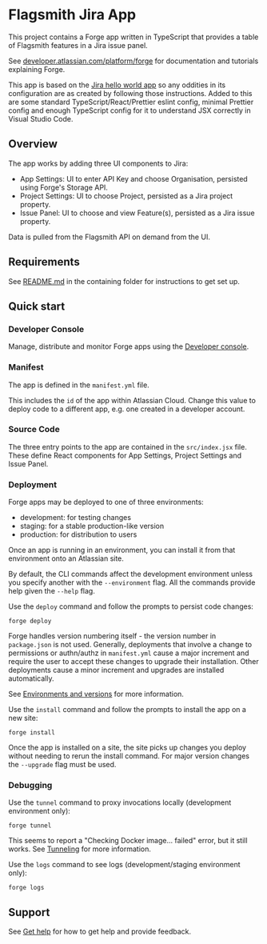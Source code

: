 # Flagsmith Jira App

This project contains a Forge app written in TypeScript that provides a table of Flagsmith features in a Jira issue panel.

See [developer.atlassian.com/platform/forge](https://developer.atlassian.com/platform/forge) for documentation and tutorials explaining Forge.

This app is based on the [Jira hello world app](https://developer.atlassian.com/platform/forge/build-a-hello-world-app-in-jira/) so any oddities in its configuration are as created by following those instructions.
Added to this are some standard TypeScript/React/Prettier eslint config, minimal Prettier config and enough TypeScript config for it to understand JSX correctly in Visual Studio Code.

## Overview

The app works by adding three UI components to Jira:

- App Settings: UI to enter API Key and choose Organisation, persisted using Forge's Storage API.
- Project Settings: UI to choose Project, persisted as a Jira project property.
- Issue Panel: UI to choose and view Feature(s), persisted as a Jira issue property.

Data is pulled from the Flagsmith API on demand from the UI.

## Requirements

See [README.md](../README.md) in the containing folder for instructions to get set up.

## Quick start

### Developer Console

Manage, distribute and monitor Forge apps using the [Developer console](https://developer.atlassian.com/platform/forge/manage-your-apps/).

### Manifest

The app is defined in the `manifest.yml` file.

This includes the `id` of the app within Atlassian Cloud. Change this value to deploy code to a different app, e.g. one created in a developer account.

### Source Code

The three entry points to the app are contained in the `src/index.jsx` file. These define React components for App Settings, Project Settings and Issue Panel.

### Deployment

Forge apps may be deployed to one of three environments:

- development: for testing changes
- staging: for a stable production-like version
- production: for distribution to users

Once an app is running in an environment, you can install it from that environment onto an Atlassian site.

By default, the CLI commands affect the development environment unless you specify another with the `--environment` flag. All the commands provide help given the `--help` flag.

Use the `deploy` command and follow the prompts to persist code changes:

    forge deploy

Forge handles version numbering itself - the version number in `package.json` is not used. Generally, deployments that involve a change to permissions or authn/authz in `manifest.yml` cause a major increment and require the user to accept these changes to upgrade their installation. Other deployments cause a minor increment and upgrades are installed automatically.

See [Environments and versions](https://developer.atlassian.com/platform/forge/environments-and-versions/) for more information.

Use the `install` command and follow the prompts to install the app on a new site:

    forge install

Once the app is installed on a site, the site picks up changes you deploy without needing to rerun the install command. For major version changes the `--upgrade` flag must be used.

### Debugging

Use the `tunnel` command to proxy invocations locally (development environment only):

    forge tunnel

This seems to report a "Checking Docker image... failed" error, but it still works. See [Tunneling](https://developer.atlassian.com/platform/forge/tunneling/) for more information.

Use the `logs` command to see logs (development/staging environment only):

    forge logs

## Support

See [Get help](https://developer.atlassian.com/platform/forge/get-help/) for how to get help and provide feedback.
